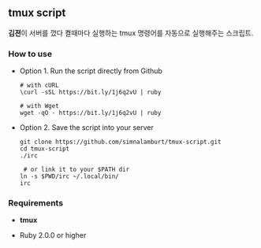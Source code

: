 tmux script
-----

**김젼**이 서버를 껐다 켤때마다 실행하는 tmux 명령어를 자동으로 실행해주는 스크립트.

### How to use

* Option 1. Run the script directly from Github
  
  ```
  # with cURL
  \curl -sSL https://bit.ly/1j6q2vU | ruby

  # with Wget
  wget -qO - https://bit.ly/1j6q2vU | ruby
  ```

* Option 2. Save the script into your server

  ```
  git clone https://github.com/simnalamburt/tmux-script.git
  cd tmux-script
  ./irc

   # or link it to your $PATH dir
  ln -s $PWD/irc ~/.local/bin/
  irc
  ```

### Requirements

* **tmux**

* Ruby 2.0.0 or higher
